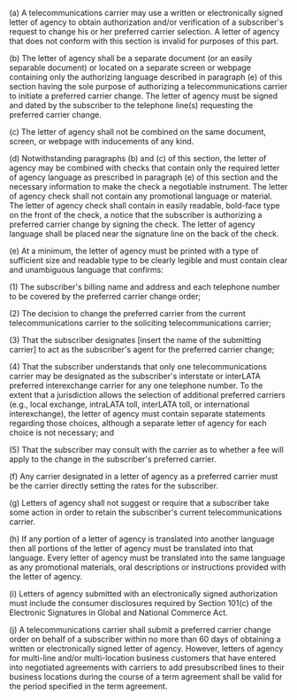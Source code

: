 (a) A telecommunications carrier may use a written or electronically signed letter of agency to obtain authorization and/or verification of a subscriber's request to change his or her preferred carrier selection. A letter of agency that does not conform with this section is invalid for purposes of this part.

(b) The letter of agency shall be a separate document (or an easily separable document) or located on a separate screen or webpage containing only the authorizing language described in paragraph (e) of this section having the sole purpose of authorizing a telecommunications carrier to initiate a preferred carrier change. The letter of agency must be signed and dated by the subscriber to the telephone line(s) requesting the preferred carrier change.

(c) The letter of agency shall not be combined on the same document, screen, or webpage with inducements of any kind.

(d) Notwithstanding paragraphs (b) and (c) of this section, the letter of agency may be combined with checks that contain only the required letter of agency language as prescribed in paragraph (e) of this section and the necessary information to make the check a negotiable instrument. The letter of agency check shall not contain any promotional language or material. The letter of agency check shall contain in easily readable, bold-face type on the front of the check, a notice that the subscriber is authorizing a preferred carrier change by signing the check. The letter of agency language shall be placed near the signature line on the back of the check.

(e) At a minimum, the letter of agency must be printed with a type of sufficient size and readable type to be clearly legible and must contain clear and unambiguous language that confirms:

(1) The subscriber's billing name and address and each telephone number to be covered by the preferred carrier change order;

(2) The decision to change the preferred carrier from the current telecommunications carrier to the soliciting telecommunications carrier;

(3) That the subscriber designates [insert the name of the submitting carrier] to act as the subscriber's agent for the preferred carrier change;

(4) That the subscriber understands that only one telecommunications carrier may be designated as the subscriber's interstate or interLATA preferred interexchange carrier for any one telephone number. To the extent that a jurisdiction allows the selection of additional preferred carriers (e.g., local exchange, intraLATA toll, interLATA toll, or international interexchange), the letter of agency must contain separate statements regarding those choices, although a separate letter of agency for each choice is not necessary; and

(5) That the subscriber may consult with the carrier as to whether a fee will apply to the change in the subscriber's preferred carrier.

(f) Any carrier designated in a letter of agency as a preferred carrier must be the carrier directly setting the rates for the subscriber.

(g) Letters of agency shall not suggest or require that a subscriber take some action in order to retain the subscriber's current telecommunications carrier.

(h) If any portion of a letter of agency is translated into another language then all portions of the letter of agency must be translated into that language. Every letter of agency must be translated into the same language as any promotional materials, oral descriptions or instructions provided with the letter of agency.

(i) Letters of agency submitted with an electronically signed authorization must include the consumer disclosures required by Section 101(c) of the Electronic Signatures in Global and National Commerce Act.

(j) A telecommunications carrier shall submit a preferred carrier change order on behalf of a subscriber within no more than 60 days of obtaining a written or electronically signed letter of agency. However, letters of agency for multi-line and/or multi-location business customers that have entered into negotiated agreements with carriers to add presubscribed lines to their business locations during the course of a term agreement shall be valid for the period specified in the term agreement.

